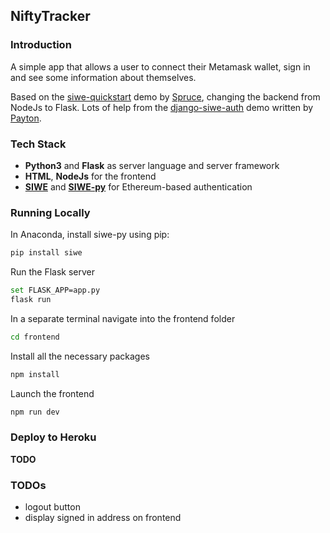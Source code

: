 NiftyTracker
-----

### Introduction

A simple app that allows a user to connect their Metamask wallet, sign in and see some information about themselves.

Based on the [siwe-quickstart](https://github.com/spruceid/siwe-quickstart) demo by [Spruce](https://spruceid.com/), changing the backend from NodeJs to Flask. Lots of help from the [django-siwe-auth](https://github.com/payton/django-siwe-auth) demo written by [Payton](https://twitter.com/PaytonGarland).

### Tech Stack

* **Python3** and **Flask** as server language and server framework
* **HTML**, **NodeJs** for the frontend
* [**SIWE**](https://github.com/spruceid/siwe) and [**SIWE-py**](https://github.com/spruceid/siwe-py) for Ethereum-based authentication

### Running Locally

In Anaconda, install siwe-py using pip:
```bash
pip install siwe
```
Run the Flask server
```bash
set FLASK_APP=app.py
flask run
```

In a separate terminal navigate into the frontend folder
```bash
cd frontend
```
Install all the necessary packages
```bash
npm install
```
Launch the frontend
```bash
npm run dev
```

### Deploy to Heroku
**TODO**

### TODOs
- logout button
- display signed in address on frontend
